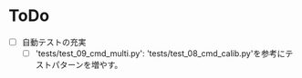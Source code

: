 # ToDo

- [ ] 自動テストの充実
    - [ ] 'tests/test_09_cmd_multi.py': 
          'tests/test_08_cmd_calib.py'を参考にテストパターンを増やす。
